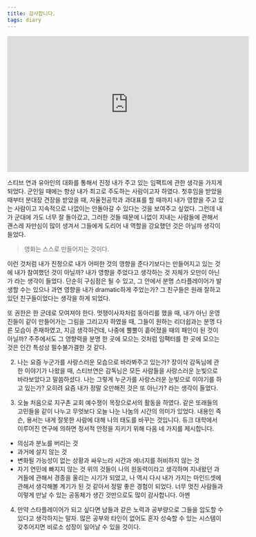 ```yaml
---
title: 감사합니다.
tags: diary
---
```


<iframe width="560" height="315" src="https://www.youtube.com/embed/gcx7hHfRHko" frameborder="0" allow="accelerometer; autoplay; clipboard-write; encrypted-media; gyroscope; picture-in-picture" allowfullscreen></iframe>

스티브 연과 유아인의 대화를 통해서 진정 내가 주고 있는 임팩트에 관한 생각을 가지게 되었다.
 군인일 때에는 항상 내가 최고로 주도하는 사람이고자 하였다. 첫후임을 받았을 때부터 분대장 견장을 받았을 때, 자율전공학과 과대표를 할 때까지 내가 영향을 주고 있는 사람이고 지속적으로 나없이는 안돌아갈 수 있다는 것을 보여주고 싶었다. 그런데 내가 군대에 가도 너무 잘 돌아갔고, 그러한 것들 때문에 나없이 지내는 사람들에 관해서 괜스레 자만심이 많이 생겨서 그들에게 도리어 내 역할을 강요했던 것은 아닐까 생각이 들었다.
  
  >영화는 스스로 만들어지는 것이다.

  이런 것처럼 내가 진정으로 내가 어떠한 것의 영향을 준다기보다는 만들어지고 있는 것에 내가 참여했던 것이 아닐까? 내가 영향을 주었다고 생각하는 것 자체가 오만이 아닌가 라는 생각이 들었다. 단순히 구심점은 될 수 있고, 그 안에서 분명 스타플레이어가 발생할 수는 있으나 과연 영향을 내가 dramatic하게 주었는가? 그 친구들은 원래 잘하고 있던 친구들이었다는 생각을 하게 되었다.
  
  또 권한은 한 군데로 모여져야 한다. 멋쟁이사자처럼 동아리를 했을 때, 내가 아닌 운영진들이 같이 만들어가는 그림을 그리고자 하였을 때, 그들이 원하는 리더쉽과는 분명 다른 모습이 존재하였고, 지금 생각하건데, 나중에 뿔뿔이 흩어졌을 때의 패인이 된 것이 아닐까? 주주에서도 그 영향력을 분명 한 곳에 모으는 것처럼 임팩터를 한 곳에 모으는 것은 인간 특성상 필수불가결한 것 같다.

  2. 나는 요즘 누군가를 사랑스러운 모습으로 바라봐주고 있는가? 장이삭 감독님에 관한 이야기가 나왔을 때, 스티브연은 감독님은 모든 사람들을 사랑스러운 눈빛으로 바라보았다고 말씀하셨다. 나는 그렇게 누군가를 사랑스러운 눈빛으로 이야기를 하고 있는가? 오히려 요즘 내가 정말 오만해진 것은 또 아닌가? 라는 생각이 들었다.

  3. 오늘 처음으로 지구촌 교회 예수쟁이 목장으로서의 활동을 하였다. 같은 또래들의 고민들을 같이 나누고 무엇보다 오늘 나눈 나눔의 시간의 의미가 있었다. 내용인 즉슨,
  용서는 내게 잘못한 사람에 대해 나의 태도를 바꾸는 것입니다. 듀크 대학에서 이루어진 연구에 의하면 정서적 안정을 지키기 위해 다음 네 가지를 제시합니다.
  - 의심과 분노를 버리는 것
  - 과거에 살지 않는 것
  -  변화될 가능성이 없는 상황과 싸우느라 시간과 에너지를 허비하지 않는 것
  - 자기 연민에 빠지지 않는 것
위의 것들이 나의 원동력이라고 생각하며 지내왔던 과거들에 관해서 경종을 울리는 시기가 되었고, 나 역시 다시 내가 가지는 마인드셋에 관해서 생각해볼 계기가 된 것 같아서 정말 좋은 경험이 되었다. 너무 멋진 사람들과 이렇게 만날 수 있는 공동체가 생긴 것만으로도 많이 감사합니다. 아멘

4. 만약 스타플레이어가 되고 싶다면 남들과 같은 노력과 공부량으로 그들을 압도할 수 있다고 생각하지는 말자. 많은 공부와 타인이 없어도 혼자 성숙할 수 있는 시스템이 갖추어지면 비로소 성장이 일어날 수 있을 것이다.